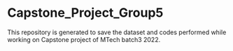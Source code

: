 # Capstone_Project_Group5
This repository is generated to save the dataset and codes performed while working on Capstone project of MTech batch3 2022. 
